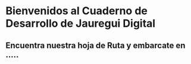 # Bienvenidos al Cuaderno de Desarrollo de Jauregui Digital

## Encuentra nuestra hoja de Ruta y embarcate en .....
